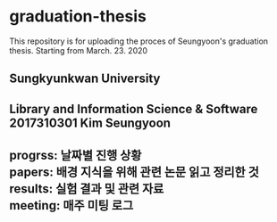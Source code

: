 
# graduation-thesis

<head>
This repository is for uploading the proces of Seungyoon's graduation thesis.
Starting from March. 23. 2020 
<head>

<h2> Sungkyunkwan University <h2>
<h2> Library and Information Science & Software 2017310301 Kim Seungyoon <h2>

  
 progrss: 날짜별 진행 상황 <br>
 papers: 배경 지식을 위해 관련 논문 읽고 정리한 것 <br>
 results: 실험 결과 및 관련 자료 <br>
 meeting: 매주 미팅 로그 <br>

